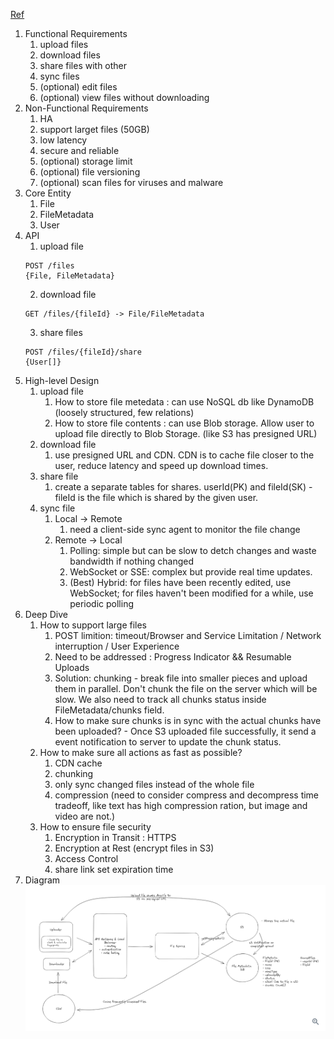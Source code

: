 [Ref](https://www.hellointerview.com/learn/system-design/answer-keys/dropbox)

1. Functional Requirements
   1. upload files
   2. download files
   3. share files with other
   4. sync files
   5. (optional) edit files
   6. (optional) view files without downloading
2. Non-Functional Requirements
   1. HA
   2. support larget files (50GB)
   3. low latency
   4. secure and reliable
   5. (optional) storage limit
   6. (optional) file versioning
   7. (optional) scan files for viruses and malware
3. Core Entity
   1. File
   2. FileMetadata
   3. User
4. API
   1. upload file
   ```
   POST /files
   {File, FileMetadata}
   ```
   2. download file
   ```
   GET /files/{fileId} -> File/FileMetadata
   ```
   3. share files
   ```
   POST /files/{fileId}/share
   {User[]}
   ```
5. High-level Design
   1. upload file
      1. How to store file metedata : can use NoSQL db like DynamoDB (loosely structured, few relations)
      2. How to store file contents : can use Blob storage. Allow user to upload file directly to Blob Storage. (like S3 has presigned URL)
   2. download file
      1. use presigned URL and CDN. CDN is to cache file closer to the user, reduce latency and speed up download times.
   3. share file
      1. create a separate tables for shares. userId(PK) and fileId(SK) - fileId is the file which is shared by the given user.
   4. sync file
      1. Local -> Remote
         1. need a client-side sync agent to monitor the file change
      2. Remote -> Local
         1. Polling: simple but can be slow to detch changes and waste bandwidth if nothing changed
         2. WebSocket or SSE: complex but provide real time updates.
         3. (Best) Hybrid: for files have been recently edited, use WebSocket; for files haven't been modified for a while, use periodic polling
6. Deep Dive
   1. How to support large files
      1. POST limition: timeout/Browser and Service Limitation / Network interruption / User Experience
      2. Need to be addressed : Progress Indicator && Resumable Uploads
      3. Solution: chunking - break file into smaller pieces and upload them in parallel. Don't chunk the file on the server which will be slow. We also need to track all chunks status inside FileMetadata/chunks field.
      4. How to make sure chunks is in sync with the actual chunks have been uploaded? - Once S3 uploaded file successfully, it send a event notification to server to update the chunk status.
   2. How to make sure all actions as fast as possible?
      1. CDN cache
      2. chunking
      3. only sync changed files instead of the whole file
      4. compression (need to consider compress and decompress time tradeoff, like text has high compression ration, but image and video are not.)
   3. How to ensure file security
      1. Encryption in Transit : HTTPS
      2. Encryption at Rest (encrypt files in S3)
      3. Access Control
      4. share link set expiration time
7. Diagram
![Diagram](../../image/dropbox1.png)